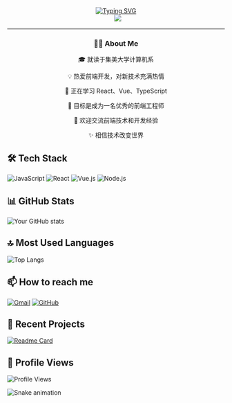 <div align="center">
    <a href="https://git.io/typing-svg">
        <img src="https://readme-typing-svg.herokuapp.com?font=Fira+Code&size=40&pause=1000&center=true&vCenter=true&width=870&height=100&lines=Hello+World!+%F0%9F%91%8B+I'm+%E5%B0%8F%E5%BA%84zzz;Welcome+to+my+GitHub+profile+%F0%9F%8C%9F" alt="Typing SVG" />
    </a>
</div>

<div align="center">
    <img src="https://img.shields.io/badge/dynamic/json?logoColor=fff&logo=bilibili&color=000&labelColor=ff69b4&label=Bilibili&query=%24.data.totalSubs&suffix=%20Fans&url=https%3A%2F%2Fapi.spencerwoo.com%2Fsubstats%2F%3Fsource%3Dbilibili%26queryKey%3D你的B站ID" alt="">
    <img src="https://img.shields.io/badge/dynamic/json?logoColor=fff&logo=Github&color=000&labelColor=666&label=Github&query=%24.data.totalSubs&suffix=%20followers&url=https%3A%2F%2Fapi.spencerwoo.com%2Fsubstats%2F%3Fsource%3Dgithub%26queryKey%3DJiMei-University-Zhuang" alt="">
    <img src="https://komarev.com/ghpvc/?username=JiMei-University-Zhuang&&style=flat-square">
</div>

<hr>

<div align="center">
    <h3>👨‍💻 About Me</h3>
    <p>🎓 就读于集美大学计算机系</p>
    <p>💡 热爱前端开发，对新技术充满热情</p>
    <p>🌱 正在学习 React、Vue、TypeScript</p>
    <p>🎯 目标是成为一名优秀的前端工程师</p>
    <p>💬 欢迎交流前端技术和开发经验</p>
    <p>✨ 相信技术改变世界</p>
</div>

## 🛠 Tech Stack

![JavaScript](https://img.shields.io/badge/-JavaScript-F7DF1E?style=flat-square&logo=javascript&logoColor=black)
![React](https://img.shields.io/badge/-React-61DAFB?style=flat-square&logo=react&logoColor=black)
![Vue.js](https://img.shields.io/badge/-Vue.js-4FC08D?style=flat-square&logo=vue.js&logoColor=white)
![Node.js](https://img.shields.io/badge/-Node.js-339933?style=flat-square&logo=node.js&logoColor=white)

## 📊 GitHub Stats

![Your GitHub stats](https://github-readme-stats.vercel.app/api?username=你的用户名&show_icons=true&theme=radical)

## 🔝 Most Used Languages

![Top Langs](https://github-readme-stats.vercel.app/api/top-langs/?username=你的用户名&layout=compact&theme=radical)

## 📫 How to reach me

[![Gmail](https://img.shields.io/badge/-Gmail-D14836?style=flat-square&logo=gmail&logoColor=white)](mailto:你的邮箱)
[![GitHub](https://img.shields.io/badge/-GitHub-181717?style=flat-square&logo=github)](https://github.com/你的用户名)

## 🎯 Recent Projects

[![Readme Card](https://github-readme-stats.vercel.app/api/pin/?username=你的用户名&repo=项目名称)](https://github.com/你的用户名/项目名称)

## 🌟 Profile Views

![Profile Views](https://komarev.com/ghpvc/?username=你的用户名&color=brightgreen)

<!-- 添加一个有趣的 snake 贪吃蛇动画 -->

![Snake animation](https://github.com/你的用户名/你的用户名/blob/output/github-contribution-grid-snake.svg)
